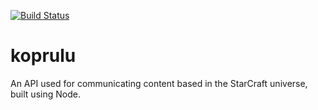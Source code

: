 [![Build Status](https://travis-ci.org/mpaauw/koprulu.svg?branch=master)](https://travis-ci.org/mpaauw/koprulu)

# koprulu
An API used for communicating content based in the StarCraft universe, built using Node.
